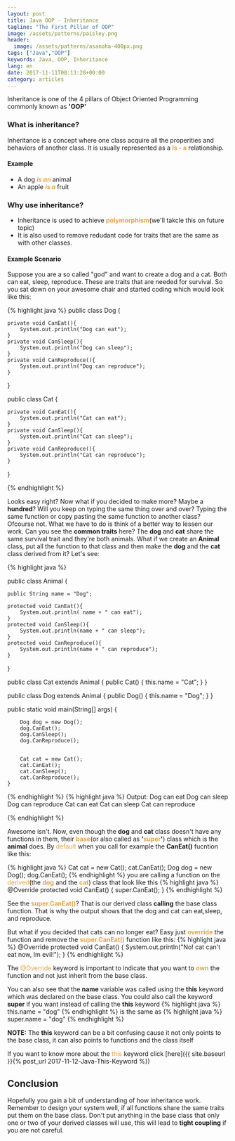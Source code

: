 ```yaml
---
layout: post
title: Java OOP - Inheritance
tagline: "The First Pillar of OOP"
image: /assets/patterns/paisley.png
header:
  image: /assets/patterns/asanoha-400px.png
tags: ["Java","OOP"]
keywords: Java, OOP, Inheritance
lang: en
date: 2017-11-11T08:13:28+00:00
category: articles
---
```


Inheritance is one of the 4 pillars of Object Oriented Programming commonly known as **'OOP'**

### What is inheritance?
Inheritance is a concept where one class acquire all the properities and behaviors of another class.
It  is usually represented as a **<span style="color:#e4a048;">Is - a</span>** relationship.

<!--break-->

#### Example
* A dog  ***<span style="color:#e4a048;">is an </span>*** animal
* An apple ***<span style="color:#e4a048;">is a </span>*** fruit

### Why use inheritance?
* Inheritance is used to achieve **<span style="color:#e4a048;">polymorphism</span>**(we'll takcle this on future topic)
* It is also used to remove redudant code for traits that are the same as with other classes.

#### Example Scenario
Suppose you are a so called "god" and want to create a dog and a cat. Both can eat, sleep, reproduce. These are traits that are needed for survival. So you sat down on your awesome chair and started coding which would look like this:

  
{% highlight java %}
public class Dog {

    private void CanEat(){
        System.out.println("Dog can eat");
    }
    private void CanSleep(){
        System.out.println("Dog can sleep");
    }
    private void CanReproduce(){
        System.out.println("Dog can reproduce");
    }
}


public class Cat {
  
    private void CanEat(){
        System.out.println("Cat can eat");
    }
    private void CanSleep(){
        System.out.println("Cat can sleep");
    }
    private void CanReproduce(){
        System.out.println("Cat can reproduce");
    }
}

{% endhighlight %}

Looks easy right? Now what if you decided to make more? Maybe a **hundred**? Will you keep on typing the same thing over and over? Typing the same function or copy pasting the same function to another class? Ofcourse not. What we have to do is think of a better way to lessen our work. Can you see the **common traits** here? The **dog** and **cat** share the same survival trait and they're both animals. What if we create an **Animal** class, put all the function to that class and then make the **dog** and the **cat** class derived from it? Let's see:

{% highlight java %}

public class Animal {

    public String name = "Dog";

    protected void CanEat(){
        System.out.println( name + " can eat");
    }
    protected void CanSleep(){
        System.out.println(name + " can sleep");
    }
    protected void CanReproduce(){
        System.out.println(name + " can reproduce");
    }
}

public class Cat extends Animal {
    public Cat() {
        this.name = "Cat";
    }
}

public class Dog extends Animal {
    public Dog() {
        this.name = "Dog";
    }
}


public static void main(String[] args) {

        Dog dog = new Dog();
        dog.CanEat();
        dog.CanSleep();
        dog.CanReproduce();


        Cat cat = new Cat();
        cat.CanEat();
        cat.CanSleep();
        cat.CanReproduce();
    }

{% endhighlight %}
{% highlight java %}
Output:
Dog can eat
Dog can sleep
Dog can reproduce
Cat can eat
Cat can sleep
Cat can reproduce

{% endhighlight %}

Awesome isn't. Now, even though the **dog** and **cat** class doesn't have any functions in them, their **<span style="color:#e4a048;">base</span>**(or also called as **'<span style="color:#e4a048;">super</span>'**) class which is the **animal** does. By <span style="color:#e4a048;">default</span> when you call for example the **CanEat()** fucntion like this:

{% highlight java %}
 Cat cat = new Cat();
cat.CanEat();
Dog dog = new Dog();
dog.CanEat();
{% endhighlight %}
 you are calling a function on the <span style="color:#e4a048;">derived</span>(the **<span style="color:#e4a048;">dog</span>** and the **<span style="color:#e4a048;">cat</span>**) class that look like this
{% highlight java %}
 @Override
    protected void CanEat() {
        super.CanEat();
    }
{% endhighlight %}

See the  **<span style="color:#e4a048;">super.CanEat()</span>**? That is our derived class **calling** the base class function. That is why the output shows that the dog and cat can eat,sleep, and reproduce.

But what if you decided that cats can no longer eat? Easy just **<span style="color:#e4a048;">override</span>** the function and remove the **<span style="color:#e4a048;">super.CanEat()</span>** function like this:
{% highlight java %}
 @Override
    protected void CanEat() {
          System.out.println("No! cat can't eat now, Im evil!");
    }
{% endhighlight %}

The  <span style="color:#e4a048;">@Override</span> keyword is important to indicate that you want to **<span style="color:#e4a048;">own</span>** the function and not just inherit from the base class.

 You can also see that the **name** variable was called using the **this** keyword which was declared on the base class. You could also call the keyword **super** if you want instead of calling the **this** keyword
{% highlight java %}
this.name = "dog"
{% endhighlight %}
is the same as
{% highlight java %}
super.name = "dog"
{% endhighlight %}

<p><span class="warning"> <span style="font-weight:bold;">NOTE:</span> The <b>this</b> keyword can be a bit confusing cause it not only points to the base class, it can also points to functions and the class itself</span></p>

If you want to know more about the <span style="color:#e4a048;"> this</span> keyword click [here]({{ site.baseurl }}{% post_url 2017-11-12-Java-This-Keyword %})



## Conclusion

Hopefully you gain a bit of understanding of how inheritance work. Remember to design your system well, if all functions share the same traits put them on the base class. Don't put anything in the base class that only one or two of your derived classes will use, this will lead to **tight coupling** if you are not careful. 